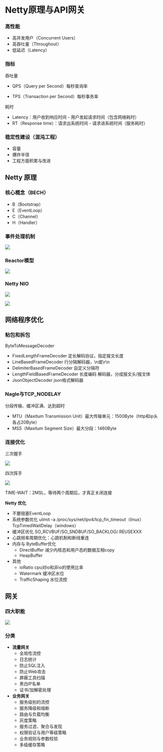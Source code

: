 # Netty原理与API网关

### 高性能

- 高并发用户（Concurrent Users）
- 高吞吐量（Throughout）
- 低延迟（Latency）

### 指标

吞吐量

- QPS（Query per Second）每秒查询率

- TPS（Transaction per Second）每秒事务率

耗时

- Latency：用户收到响应时间 - 用户发起请求时间（包含网络耗时）
- RT（Response time）：请求出系统时间 - 请求进系统时间（服务耗时）

### 稳定性建设（混沌工程）

- 容量
- 爆炸半径
- 工程方面积累与改进

## Netty 原理

### 核心概念（BECH）

- B（Bootstrap）
- E（EventLoop）
- C（Channel）
- H（Handler）

### 事件处理机制

![](./images/events-handler.png)

### Reactor模型

![](./images/event-reactor.png)

### Netty NIO

![](./images/netty-nio.png)

![](./images/netty-nio2.png)

## 网络程序优化

### 粘包和拆包

ByteToMessageDecoder

- FixedLengthFrameDecoder 定长解码协议，指定报文长度
- LineBasedFrameDecoder 行分隔解码器，\n或\r\n
- DelimiterBasedFrameDecoder 自定义分隔符
- LengthFieldBasedFrameDecoder 长度编码 解码器，分成报文头/报文体
- JsonObjectDecoder json格式解码器

### Nagle与TCP_NODELAY

分段传输、缓冲区满、达到超时

- MTU（Maxitum Transmission Unit）最大传输单元：1500Byte（http和ip头各占20Byte）
- MSS（Maxitum Segment Size）最大分段：1460Byte

### 连接优化

三次握手

![](./images/three_hi.png)

四次挥手

![](./images/four_goodbye.png)

TIME-WAIT：2MSL，等待两个周期后，才真正关闭连接

__Netty 优化__

- 不要阻塞EventLoop
- 系统参数优化  ulimit -a /proc/sys/net/ipv4/tcp_fin_timeout（linux） TcpTimedWaitDelay（windows）
- 缓冲区优化 SO_RCVBUF/SO_SNDBUF/SO_BACKLOG/ REUSEXXX
- 心跳频率周期优化：心跳机制和断线重连
- 内存与 ByteBuffer优化
  - DirectBuffer 减少内核态和用户态的数据互相copy
  - HeapBuffer
- 其他
  - ioRatio cpu对io和非io的使用比率
  - Watermark 缓冲区水位
  - TrafficShaping 水位流控

## 网关

### 四大职能

![](./images/gateway-function.png)

### 分类

- __流量网关__
  - 全局性流控
  - 日志统计
  - 防止SQL注入
  - 防止Web攻击
  - 屏蔽工具扫描
  - 黑白IP名单
  - 证书/加解密处理
- __业务网关__
  - 服务级别的流控
  - 服务降级和熔断
  - 路由与负载均衡
  - 灰度策略
  - 服务过滤、聚合与发现
  - 权限验证与用户等级策略
  - 业务规则与参数校验
  - 多级缓存策略